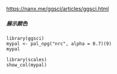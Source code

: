https://nanx.me/ggsci/articles/ggsci.html
##### 展示颜色
    library(ggsci)
    mypal <- pal_npg("nrc", alpha = 0.7)(9)
    mypal

    library(scales)
    show_col(mypal)